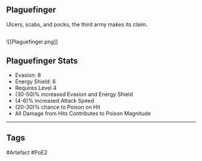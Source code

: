 ## Plaguefinger
Ulcers, scabs, and pocks, the third army makes its claim.
##
![[Plaguefinger.png]]
## Plaguefinger Stats
- Evasion: 8
- Energy Shield: 6
- Requires Level 4
- (30-50)% increased Evasion and Energy Shield
- (4-6)% increased Attack Speed
- (20-30)% chance to Poison on Hit
- All Damage from Hits Contributes to Poison Magnitude


---
## Tags
#Artefact
#PoE2